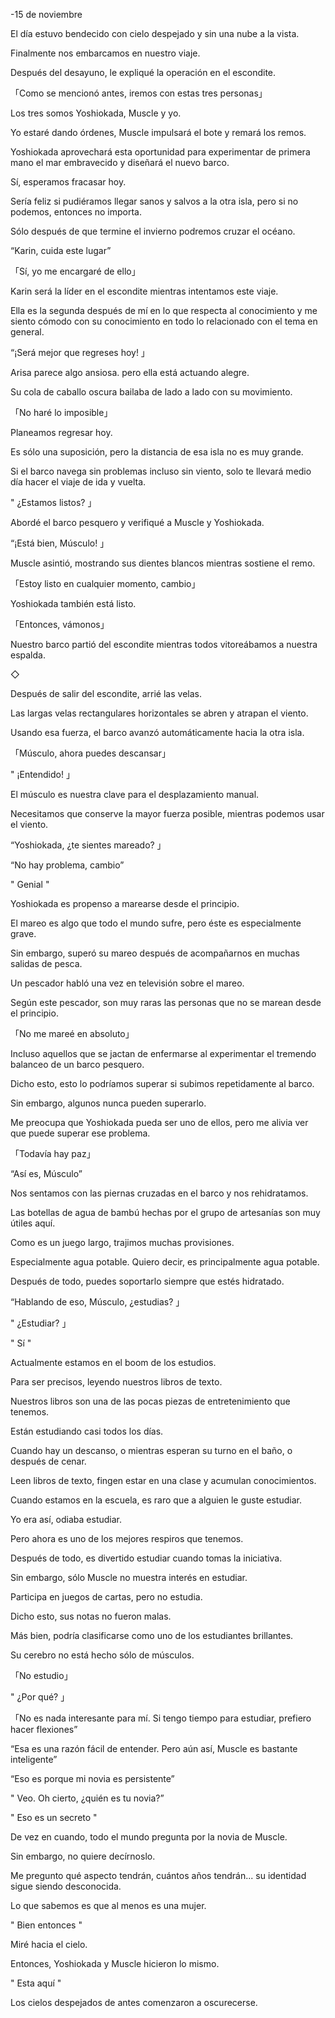 
-15 de noviembre

El día estuvo bendecido con cielo despejado y sin una nube a la vista.

Finalmente nos embarcamos en nuestro viaje.

Después del desayuno, le expliqué la operación en el escondite.

「Como se mencionó antes, iremos con estas tres personas」

Los tres somos Yoshiokada, Muscle y yo.

Yo estaré dando órdenes, Muscle impulsará el bote y remará los remos.

Yoshiokada aprovechará esta oportunidad para experimentar de primera mano el mar embravecido y diseñará el nuevo barco.

Sí, esperamos fracasar hoy.

Sería feliz si pudiéramos llegar sanos y salvos a la otra isla, pero si no podemos, entonces no importa.

Sólo después de que termine el invierno podremos cruzar el océano.

“Karin, cuida este lugar”

「Sí, yo me encargaré de ello」

Karin será la líder en el escondite mientras intentamos este viaje.

Ella es la segunda después de mí en lo que respecta al conocimiento y me siento cómodo con su conocimiento en todo lo relacionado con el tema en general.

“¡Será mejor que regreses hoy! 」

Arisa parece algo ansiosa. pero ella está actuando alegre.

Su cola de caballo oscura bailaba de lado a lado con su movimiento.

「No haré lo imposible」

Planeamos regresar hoy.

Es sólo una suposición, pero la distancia de esa isla no es muy grande.

Si el barco navega sin problemas incluso sin viento, solo te llevará medio día hacer el viaje de ida y vuelta.

" ¿Estamos listos? 」

Abordé el barco pesquero y verifiqué a Muscle y Yoshiokada.

“¡Está bien, Músculo! 」

Muscle asintió, mostrando sus dientes blancos mientras sostiene el remo.

「Estoy listo en cualquier momento, cambio」

Yoshiokada también está listo.

「Entonces, vámonos」

Nuestro barco partió del escondite mientras todos vitoreábamos a nuestra espalda.

◇

Después de salir del escondite, arrié las velas.

Las largas velas rectangulares horizontales se abren y atrapan el viento.

Usando esa fuerza, el barco avanzó automáticamente hacia la otra isla.

「Músculo, ahora puedes descansar」

" ¡Entendido! 」

El músculo es nuestra clave para el desplazamiento manual.

Necesitamos que conserve la mayor fuerza posible, mientras podemos usar el viento.

“Yoshiokada, ¿te sientes mareado? 」

“No hay problema, cambio”

" Genial "

Yoshiokada es propenso a marearse desde el principio.

El mareo es algo que todo el mundo sufre, pero éste es especialmente grave.

Sin embargo, superó su mareo después de acompañarnos en muchas salidas de pesca.

Un pescador habló una vez en televisión sobre el mareo.

Según este pescador, son muy raras las personas que no se marean desde el principio.

「No me mareé en absoluto」

Incluso aquellos que se jactan de enfermarse al experimentar el tremendo balanceo de un barco pesquero.

Dicho esto, esto lo podríamos superar si subimos repetidamente al barco.

Sin embargo, algunos nunca pueden superarlo.

Me preocupa que Yoshiokada pueda ser uno de ellos, pero me alivia ver que puede superar ese problema.

「Todavía hay paz」

“Así es, Músculo”

Nos sentamos con las piernas cruzadas en el barco y nos rehidratamos.

Las botellas de agua de bambú hechas por el grupo de artesanías son muy útiles aquí.

Como es un juego largo, trajimos muchas provisiones.

Especialmente agua potable. Quiero decir, es principalmente agua potable.

Después de todo, puedes soportarlo siempre que estés hidratado.

“Hablando de eso, Músculo, ¿estudias? 」

" ¿Estudiar? 」

" Sí "

Actualmente estamos en el boom de los estudios.

Para ser precisos, leyendo nuestros libros de texto.

Nuestros libros son una de las pocas piezas de entretenimiento que tenemos.

Están estudiando casi todos los días.

Cuando hay un descanso, o mientras esperan su turno en el baño, o después de cenar.

Leen libros de texto, fingen estar en una clase y acumulan conocimientos.

Cuando estamos en la escuela, es raro que a alguien le guste estudiar.

Yo era así, odiaba estudiar.

Pero ahora es uno de los mejores respiros que tenemos.

Después de todo, es divertido estudiar cuando tomas la iniciativa.

Sin embargo, sólo Muscle no muestra interés en estudiar.

Participa en juegos de cartas, pero no estudia.

Dicho esto, sus notas no fueron malas.

Más bien, podría clasificarse como uno de los estudiantes brillantes.

Su cerebro no está hecho sólo de músculos.

「No estudio」

" ¿Por qué? 」

「No es nada interesante para mí. Si tengo tiempo para estudiar, prefiero hacer flexiones”

“Esa es una razón fácil de entender. Pero aún así, Muscle es bastante inteligente”

“Eso es porque mi novia es persistente”

" Veo. Oh cierto, ¿quién es tu novia?”

" Eso es un secreto "

De vez en cuando, todo el mundo pregunta por la novia de Muscle.

Sin embargo, no quiere decírnoslo.

Me pregunto qué aspecto tendrán, cuántos años tendrán... su identidad sigue siendo desconocida.

Lo que sabemos es que al menos es una mujer.

" Bien entonces "

Miré hacia el cielo.

Entonces, Yoshiokada y Muscle hicieron lo mismo.

" Esta aquí "

Los cielos despejados de antes comenzaron a oscurecerse.